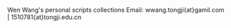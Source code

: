 Wen Wang's personal scripts collections
Email: wwang.tongji{at}gamil.com | 1510781{at}tongji.edu.cn
